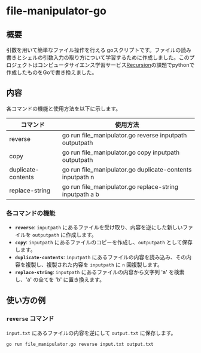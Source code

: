 # file-manipulator-go

## 概要

引数を用いて簡単なファイル操作を行える goスクリプトです。ファイルの読み書きとシェルの引数入力の取り方について学習するために作成しました。このプロジェクトはコンピュータサイエンス学習サービス[Recursion](https://recursion.example.com)の課題でpythonで作成したものをGoで書き換えました。

## 内容

各コマンドの機能と使用方法を以下に示します。

| コマンド             | 使用方法                                                  |
| -------------------- | ------------------------------------------------------- |
| reverse            | go run file_manipulator.go reverse inputpath outputpath   |
| copy               | go run file_manipulator.go copy inputpath outputpath      |
| duplicate-contents | go run file_manipulator.go duplicate-contents inputpath n |
| replace-string     | go run file_manipulator.go replace-string inputpath a b   |

### 各コマンドの機能

- **`reverse`**: `inputpath` にあるファイルを受け取り、内容を逆にした新しいファイルを `outputpath` に作成します。
- **`copy`**: `inputpath` にあるファイルのコピーを作成し、`outputpath` として保存します。
- **`duplicate-contents`**: `inputpath` にあるファイルの内容を読み込み、その内容を複製し、複製された内容を `inputpath` に `n` 回複製します。
- **`replace-string`**: `inputpath` にあるファイルの内容から文字列 'a' を検索し、'a' の全てを 'b' に置き換えます。

## 使い方の例

### `reverse` コマンド

`input.txt` にあるファイルの内容を逆にして `output.txt` に保存します。

```sh
go run file_manipulator.go reverse input.txt output.txt
```

